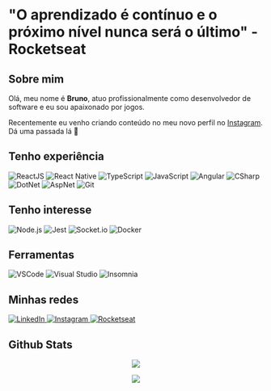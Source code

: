 # "O aprendizado é contínuo e o próximo nível nunca será o último" - Rocketseat

## Sobre mim
Olá, meu nome é **Bruno**, atuo profissionalmente como desenvolvedor de software e eu sou apaixonado por jogos.

Recentemente eu venho criando conteúdo no meu novo perfil no <a href="https://www.instagram.com/brfeitoza.dev/">Instagram</a>. Dá uma passada lá 🚀

## Tenho experiência
![ReactJS](./icons/reactjs.svg)
![React Native](./icons/react-native.svg)
![TypeScript](./icons/typescript.svg)
![JavaScript](./icons/javascript.svg)
![Angular](./icons/angularjs.svg)
![CSharp](./icons/c-sharp.svg)
![DotNet](./icons/dot-net.svg)
![AspNet](./icons/asp-net.svg)
![Git](./icons/git.svg)

## Tenho interesse
![Node.js](./icons/node.svg)
![Jest](./icons/jest.svg)
![Socket.io](./icons/socket-io.svg)
![Docker](./icons/docker.svg)

## Ferramentas
![VSCode](./icons/vscode.svg)
![Visual Studio](./icons/visual-studio.svg)
![Insomnia](./icons/insomnia.svg)

## Minhas redes
<a href="https://www.linkedin.com/in/brfeitoza/" target="_blank" rel="noopener noreferrer">
  <img src="./icons/linkedin.svg" alt="LinkedIn">
</a>

<a href="https://www.instagram.com/brfeitoza.dev/" target="_blank" rel="noopener noreferrer">
  <img src="./icons/instagram.svg" alt="Instagram">
</a>

<a href="https://app.rocketseat.com.br/me/brfeitoza/" target="_blank" rel="noopener noreferrer">
  <img src="./icons/rocketseat.svg" alt="Rocketseat">
</a>

## Github Stats

<p align="center">
  <img src="https://github-readme-stats.vercel.app/api?username=brfeitoza&show_icons=true&theme=tokyonight&count_private=true&hide=issues&card_width=500">
</p>

<p align="center">
  <img src="https://github-readme-stats.vercel.app/api/top-langs/?username=brfeitoza&theme=tokyonight&card_width=495">
</p>
